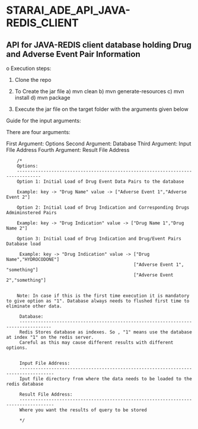 # STARAI_ADE_API_JAVA-REDIS_CLIENT
API for JAVA-REDIS client database holding Drug and Adverse Event Pair Information
----------------------------------------------------------------------------------------

o Execution steps: 

1) Clone the repo

2) To Create the jar file 
  a) mvn clean 
  b) mvn generate-resources
  c) mvn install 
  d) mvn package
  
3) Execute the jar file on the target folder with the arguments given below



Guide for the input arguments:

There are four arguments: 

First Argument: Options
Second Argument: Database
Third Argument: Input FIle Address
Fourth Argument: Result File Address


        /*
        Options:
        -------------------------------------------------------------------------------
        Option 1: Initial Load of Drug Event Data Pairs to the database

        Example: key -> "Drug Name" value -> ["Adverse Event 1","Adverse Event 2"]

        Option 2: Initial Load of Drug Indication and Corresponding Drugs Admiminstered Pairs

        Example: key -> "Drug Indication" value -> ["Drug Name 1","Drug Name 2"]

        Option 3: Initial Load of Drug Indication and Drug/Event Pairs Database load

         Example: key -> "Drug Indication" value -> ["Drug Name","HYDROCODONE"]
                                                    ["Adverse Event 1", "something"]
                                                    ["Adverse Event 2","something"]


        Note: In case if this is the first time execution it is mandatory to give option as "1". Database always needs to flushed first time to eliminate other data.

         Database:
         ----------------------------------------------------------------------------------
         Redis Stores database as indexes. So , "1" means use the database at index "1" on the redis server.
         Careful as this may cause different results with different options.


         Input File Address:
         -----------------------------------------------------------------------------------
         Iput file directory from where the data needs to be loaded to the redis database

         Result File Address:
         -----------------------------------------------------------------------------------
         Where you want the results of query to be stored

         */
